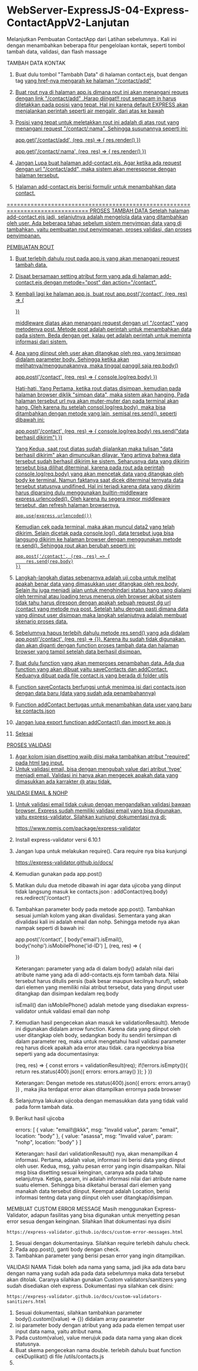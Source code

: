 # WebServer-ExpressJS-04-Express-ContactAppV2-Lanjutan
Melanjutkan Pembuatan ContactApp dari Latihan sebelumnya.. Kali ini dengan menambahkan beberapa fitur pengelolaan kontak, seperti tombol tambah data, validasi, dan flash massage


TAMBAH DATA KONTAK

01. Buat dulu tombol "Tambabh Data" di halaman contact.ejs, buat dengan tag <a href=""> yang href-nya mengarah ke halaman "/contact/add"
02. Buat rout nya di halaman app.js dimana rout ini akan menangani reques dengan link "/contact/add" .Harap diingat!! rout semacam in harus diletakkan pada posisi yang tepat. Hal ini karena default EXPRESS akan menjalankan perintah seperti air mengalir, dari atas ke bawah
03. Posisi yang tepat untuk meletakkan rout  ini adalah di atas rout yang menangani request "/contact/:nama". Sehingga susunannya seperti ini:

    app.get('/contact/add', (req, res) => {
        res.render()
    })

    app.get('/contact/:nama', (req, res) => {
        res.render()
    })

04. Jangan Lupa buat halaman add-contact.ejs. Agar ketika ada request dengan url "/contact/add", maka sistem akan meresponse dengan halaman tersebut.
05. Halaman add-contact.ejs berisi formulir untuk menambahkan data contact.

==============================================================================
PROSES TAMBAH DATA
Setelah halaman add-contact.ejs jadi, selanjutnya adalah mengelola data yang ditambahkan oleh user. Ada beberapa tahap sebelum sistem menyimpan data yang di tambahkan, yaitu pembuatan rout penyimpanan, proses validasi, dan proses penyimpanan.

PEMBUATAN ROUT
01. Buat terlebih dahulu rout pada app.js yang akan menangani request tambah data.
02. Disaat bersamaan setting atribut form yang ada di halaman add-contact.ejs dengan metode="post" dan action="/contact".
03. Kembali lagi ke halaman app.js, buat rout
    app.post('/contact', (req, res) => {

    })

    middleware diatas akan menangani request dengan url "/contact" yang metodenya post. Metode post adalah perintah untuk menambahkan data pada sistem. Beda dengan get, kalau get adalah perintah untuk meminta informasi dari sistem.
04. Apa yang diinput oleh user akan ditangkap oleh req, yang tersimpan didalam parameter body. Sehingga ketika akan melihatnya/menggunakannya, maka tinggal panggil saja req.body()

    app.post('/contact', (req, res) => {
        console.log(req.body)
    })

    Hati-hati, Yang Pertama, ketika rout diatas disimpan, kemudian pada halaman browser diklik "simpan data", maka sistem akan hanging. Pada halaman tersebut url nya akan muter-muter dan pada terminal akan hang. Oleh karena itu setelah consol.log(req.body), maka bisa ditambahkan dengan metode yang lain, semisal res.send(). seperti dibawah ini:

    app.post('/contact', (req, res) => {
        console.log(req.body)
        res.send("data berhasil dikirim")
    })

    Yang Kedua, saat rout diatas sudah dijalankan maka tulisan "data berhasil dikirim" akan dimunculkan dilayar. Yang artinya bahwa data tersebut sudah berhasil dikirim ke sistem.
    Seharusnya data yang dikirim tersebut bisa dilihat diterminal, karena pada rout ada perintah console.log(req.body) yang akan mencetak data yang ditangkap oleh body ke terminal. Namun faktanya saat dicek diterminal ternyata data tersebut statusnya undifined. Hal ini terjadi karena data yang dikirim harus diparsing dulu menggunakan builtin-middleware express.urlencoded(). Oleh karena itu segera impor middleware tersebut, dan refresh halaman browsernya.

        app.use(express.urlencoded())
    
    Kemudian cek pada terminal, maka akan muncul data2 yang telah dikirim. Selain dicetak pada console.log(), data tersebut juga bisa langsung dikirim ke halaman browser dengan menggunakan metode re.send(). Sehingga rout akan berubah seperti ini:

        app.post('/contact', (req, res) => {
            res.send(req.body)
        })

05. Langkah-langkah diatas sebenarnya adalah uji coba untuk melihat apakah benar data yang dimasukkan user ditangkap oleh req.body, Selain itu juga menjadi jalan untuk menghindari status hang yang dialami oleh terminal atau loading terus menerus oleh browser akibat sistem tidak tahu harus direspon dengan apakah sebuah request dg url /contact yang metode nya post. Setelah tahu dengan pasti dimana data yang diinput user disimpan maka langkah selanjutnya adalah membuat skenario proses data.

06. Sebelumnya hapus terlebih dahulu metode res.send() yang ada didalam app.post('/contact', (req, res) => {}). Karena itu sudah tidak digunakan, dan akan diganti dengan function proses tambah data dan halaman browser yang tampil setelah data berhasil disimpan.

07. Buat dulu function yang akan memproses penambahan data. Ada dua function yang akan dibuat yaitu saveContacts dan addContact. Keduanya dibuat pada file contact.js yang berada di folder utils

08. Function saveContacts berfungsi untuk menimpa isi dari contacts.json dengan data baru (data yang sudah ada penambahannya)

09. Function addContact bertugas untuk menambahkan data user yang baru ke contacts.json

10. Jangan lupa export functioan addContact() dan import ke app.js

11. Selesai



PROSES VALIDASI
01. Agar kolom isian disetting wajib diisi maka tambahkan atribut "required" pada html tag input.
02. Untuk validasi email, bisa dengan mengubah value dari atribut 'type' menjadi email. Validasi ini hanya akan mengecek apakah data yang dimasukkan ada karrakter @ atau tidak.

VALIDASI EMAIL & NOHP
01. Untuk validasi email tidak cukup dengan mengandalkan validasi bawaan browser. Express sudah memiliki validasi email yang bisa digunakan, yaitu express-validator. Silahkan kunjungi dokumentasi nya di:

    https://www.npmjs.com/package/express-validator

02. Install express-validator versi 6.10.1
03. Jangan lupa untuk melakukan require(). Cara require nya bisa kunjungi

    https://express-validator.github.io/docs/

04. Kemudian gunakan pada app.post()
05. Matikan dulu dua metode dibawah ini agar data ujicoba yang diinput tidak langsung masuk ke contacts.json :
        addContact(req.body)
        res.redirect('/contact')


06. Tambahkan parameter body pada metode app.post(). Tambahkan sesuai jumlah kolom yang akan divalidasi. Sementara yang akan divalidasi kali ini adalah email dan nohp. Sehingga metode nya akan nampak seperti di bawah ini:

    app.post('/contact', [
        body('email').isEmail(),
        body('nohp').isMobilePhone('id-ID')
        ], (req, res) => {

    })

    Keterangan:
    parameter yang ada di dalam body() adalah nilai dari atribute name yang ada di add-contacts.ejs form tambah data. Nilai tersebut harus ditulis persis (baik besar maupun kecilnya huruf), sebab dari elemen yang memiliki nilai atribut tersebut, data yang dinput user ditangkap dan disimpan kedalam req.body

    isEmail() dan isMobilePhone() adalah metode yang disediakan express-validator untuk validasi email dan nohp

07. Kemudian hasil pengecekan akan masuk ke validationResault(). Metode ini digunakan didalam arrow function. Karena data yang diinput oleh user ditangkap oleh body, sedangkan body itu sendiri tersimpan di dalam parameter req, maka untuk mengetahui hasil validasi parameter req harus dicek apakah ada error atau tidak. cara ngeceknya bisa seperti yang ada documentasinya:

    (req, res) => {
        const errors = validationResult(req);
        if(!errors.isEmpty()){
            return res.status(400).json({ errors: errors.array() });
        }
    })

    Keterangan:
    Dengan metode res.status(400).json({ errors: errors.array() }) , maka jika terdapat error akan ditampilkan errornya pada browser

08. Selanjutnya lakukan ujicoba dengan memasukkan data yang tidak valid pada form tambah data.
09. Berikut hasil ujicoba

    errors: [
                {
                    value: "email!@kkk",
                    msg: "Invalid value",
                    param: "email",
                    location: "body"
                },
                {
                    value: "asassa",
                    msg: "Invalid value",
                    param: "nohp",
                    location: "body"
                }
            ]
    
    Keterangan:
    hasil dari validationResault() nya, akan menampilkan 4 informasi. Pertama, adalah value, informasi ini berisi data yang diinput oleh user. Kedua, msg, yaitu pesan error yang ingin disampaikan. Nilai msg bisa disetting sesuai keinginan, caranya ada pada tahap selanjutnya. Ketiga, param, ini adalah informasi nilai dari atribute name suatu elemen. Sehingga bisa diketahui berasal dari elemen yang manakah data tersebut diinput. Keempat adalah Location, berisi informasi tentng data yang diinput oleh user ditangkap/disimpan.

MEMBUAT CUSTOM ERROR MESSAGE
Masih menggunakan Express-Validator, adapun fasilitas yang bisa digunakan untuk menyetting pesan error sesua dengan keinginan. Silahkan lihat dokumentasi nya disini

    https://express-validator.github.io/docs/custom-error-messages.html

01. Sesuai dengan dokumentasinya. Silahkan require terlebih dahulu check.
02. Pada app.post(), ganti body dengan check.
03. Tambahkan parameter yang berisi pesan error yang ingin ditampilkan.

VALIDASI NAMA
Tidak boleh ada nama yang sama, jadi jika ada data baru dengan nama yang sudah ada pada data sebelumnya maka data tersebut akan ditolak. Caranya silahkan gunakan Custom validators/sanitizers yang sudah disediakan oleh express. Dokumentasi nya silahkan cek disini:

    https://express-validator.github.io/docs/custom-validators-sanitizers.html

01. Sesuai dokumentasi, silahkan tambahkan parameter body().custom((value) => {}) didalam array parameter
02. isi parameter body dengan atribut yang ada pada elemen tempat user input data nama, yaitu atribut nama.
03. Pada custom(value), value merujuk pada data nama yang akan dicek statusnya.
04. Buat skema pengecekan nama double. terlebih dahulu buat function cekDuplikat() di file /utils/contacts.js
05. 




